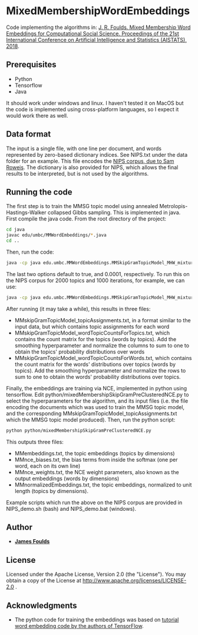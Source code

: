 # MixedMembershipWordEmbeddings
Code implementing the algorithms in: [J. R. Foulds. Mixed Membership Word Embeddings for Computational Social Science. Proceedings of the 21st International Conference on Artificial Intelligence and Statistics (AISTATS), 2018](http://jfoulds.informationsystems.umbc.edu/papers/2018/Foulds2018MMWE_AISTATS.pdf).


## Prerequisites

* Python
* Tensorflow
* Java

It should work under windows and linux.  I haven't tested it on MacOS but the code is implemented using cross-platform languages, so I expect it would work there as well.

## Data format

The input is a single file, with one line per document, and words represented by zero-based dictionary indices.  See NIPS.txt under the data folder for an example.  This file encodes the [NIPS corpus, due to Sam Roweis](https://cs.nyu.edu/~roweis/data.html).  The dictionary is also provided for NIPS, which allows the final results to be interpreted, but is not used by the algorithms.

## Running the code
The first step is to train the MMSG topic model using annealed Metrolopis-Hastings-Walker collapsed Gibbs sampling.  This is implemented in java.  First compile the java code.  From the root directory of the project:
```bash
cd java
javac edu/umbc/MMWordEmbeddings/*.java
cd ..
```

Then, run the code:
```bash
java -cp java edu.umbc.MMWordEmbeddings.MMSkipGramTopicModel_MHW_mixtureOfExperts filename numTopics numDocuments numWords numIterations contextSize alpha_k beta_w doAnnealing annealingFinalTemperature
```
The last two options default to true, and 0.0001, respectively.  To run this on the NIPS corpus for 2000 topics and 1000 iterations, for example, we can use:
```bash
java -cp java edu.umbc.MMWordEmbeddings.MMSkipGramTopicModel_MHW_mixtureOfExperts data/NIPS.txt 2000 1740 13649 1000 5 0.01 0.001 true
```
After running (it may take a while), this results in three files:

* MMskipGramTopicModel_topicAssignments.txt, in a format similar to the input data, but which contains topic assignments for each word
* MMskipGramTopicModel_wordTopicCountsForTopics.txt, which contains the count matrix for the topics (words by topics).  Add the smoothing hyperparameter and normalize the columns to sum to one to obtain the topics' probability distributions over words
* MMskipGramTopicModel_wordTopicCountsForWords.txt, which contains the count matrix for the words' distributions over topics (words by topics).  Add the smoothing hyperparameter and normalize the rows to sum to one to obtain the words' probability distributions over topics.

Finally, the embeddings are training via NCE, implemented in python using tensorflow.  Edit python/mixedMembershipSkipGramPreClusteredNCE.py to select the hyperparameters for the algorithm, and its input files (i.e. the file encoding the documents which was used to train the MMSG topic model, and the corresponding MMskipGramTopicModel_topicAssignments.txt which the MMSG topic model produced).  Then, run the python script:
```bash
python python/mixedMembershipSkipGramPreClusteredNCE.py
```

This outputs three files:
* MMembeddings.txt, the topic embeddings (topics by dimensions)
* MMnce_biases.txt, the bias terms from inside the softmax (one per word, each on its own line)
* MMnce_weights.txt,  the NCE weight parameters, also known as the output embeddings (words by dimensions)
* MMnormalizedEmbeddings.txt, the topic embeddings, normalized to unit length (topics by dimensions). 

Example scripts which run the above on the NIPS corpus are provided in NIPS_demo.sh (bash) and NIPS_demo.bat (windows).

## Author

* [**James Foulds**](http://jfoulds.informationsystems.umbc.edu/)

## License
Licensed under the Apache License, Version 2.0 (the "License"). You may obtain a copy of the License at http://www.apache.org/licenses/LICENSE-2.0 .

## Acknowledgments

* The python code for training the embeddings was based on [tutorial word embedding code by the authors of TensorFlow](https://www.tensorflow.org/tutorials/word2vec).
